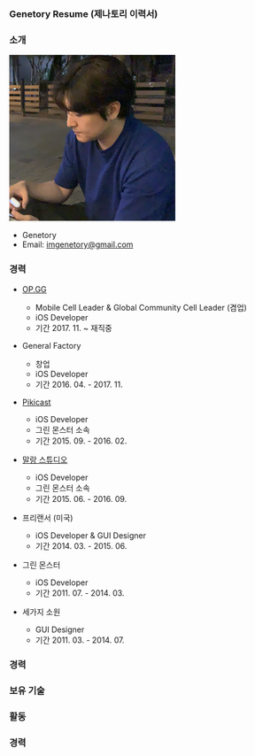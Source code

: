 ### Genetory Resume (제나토리 이력서)


### 소개

<img src="/Image/Genetory.png" width="300" height="300">

- Genetory 
- Email: imgenetory@gmail.com

### 경력
* [OP.GG](https://op.gg/)
  - Mobile Cell Leader & Global Community Cell Leader (겸업)
  - iOS Developer
  - 기간 2017. 11. ~ 재직중
  
* General Factory
  - 창업
  - iOS Developer
  - 기간 2016. 04. - 2017. 11.
  
* [Pikicast](https://pikicast.com/)
  - iOS Developer
  - 그린 몬스터 소속
  - 기간 2015. 09. - 2016. 02.
  
* [말랑 스튜디오](https://www.malangstudio.com/)
  - iOS Developer
  - 그린 몬스터 소속
  - 기간 2015. 06. - 2016. 09.

* 프리랜서 (미국)
  - iOS Developer & GUI Designer 
  - 기간 2014. 03. - 2015. 06.
  
* 그린 몬스터
  - iOS Developer
  - 기간 2011. 07. - 2014. 03.
  
* 세가지 소원
  - GUI Designer
  - 기간 2011. 03. - 2014. 07.

### 경력


### 보유 기술


### 활동


### 경력

